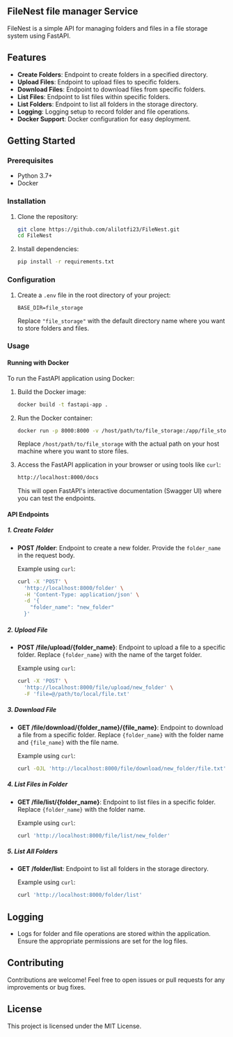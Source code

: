 
## FileNest file manager Service

FileNest is a simple API for managing folders and files in a file storage system using FastAPI.

## Features

- **Create Folders**: Endpoint to create folders in a specified directory.
- **Upload Files**: Endpoint to upload files to specific folders.
- **Download Files**: Endpoint to download files from specific folders.
- **List Files**: Endpoint to list files within specific folders.
- **List Folders**: Endpoint to list all folders in the storage directory.
- **Logging**: Logging setup to record folder and file operations.
- **Docker Support**: Docker configuration for easy deployment.

## Getting Started

### Prerequisites

- Python 3.7+
- Docker

### Installation

1. Clone the repository:

   ```bash
   git clone https://github.com/alilotfi23/FileNest.git
   cd FileNest
   ```

2. Install dependencies:

   ```bash
   pip install -r requirements.txt
   ```
### Configuration

1. Create a `.env` file in the root directory of your project:

   ```dotenv
   BASE_DIR=file_storage
   ```

   Replace `"file_storage"` with the default directory name where you want to store folders and files.


### Usage

#### Running with Docker

To run the FastAPI application using Docker:

1. Build the Docker image:

   ```bash
   docker build -t fastapi-app .
   ```

2. Run the Docker container:

   ```bash
   docker run -p 8000:8000 -v /host/path/to/file_storage:/app/file_storage fastapi-app
   ```

   Replace `/host/path/to/file_storage` with the actual path on your host machine where you want to store files.

3. Access the FastAPI application in your browser or using tools like `curl`:

   ```bash
   http://localhost:8000/docs
   ```

   This will open FastAPI's interactive documentation (Swagger UI) where you can test the endpoints.

#### API Endpoints

##### 1. Create Folder

- **POST /folder**: Endpoint to create a new folder. Provide the `folder_name` in the request body.

   Example using `curl`:

   ```bash
   curl -X 'POST' \
     'http://localhost:8000/folder' \
     -H 'Content-Type: application/json' \
     -d '{
       "folder_name": "new_folder"
     }'
   ```

##### 2. Upload File

- **POST /file/upload/{folder_name}**: Endpoint to upload a file to a specific folder. Replace `{folder_name}` with the name of the target folder.

   Example using `curl`:

   ```bash
   curl -X 'POST' \
     'http://localhost:8000/file/upload/new_folder' \
     -F 'file=@/path/to/local/file.txt'
   ```

##### 3. Download File

- **GET /file/download/{folder_name}/{file_name}**: Endpoint to download a file from a specific folder. Replace `{folder_name}` with the folder name and `{file_name}` with the file name.

   Example using `curl`:

   ```bash
   curl -OJL 'http://localhost:8000/file/download/new_folder/file.txt'
   ```

##### 4. List Files in Folder

- **GET /file/list/{folder_name}**: Endpoint to list files in a specific folder. Replace `{folder_name}` with the folder name.

   Example using `curl`:

   ```bash
   curl 'http://localhost:8000/file/list/new_folder'
   ```

##### 5. List All Folders

- **GET /folder/list**: Endpoint to list all folders in the storage directory.

   Example using `curl`:

   ```bash
   curl 'http://localhost:8000/folder/list'
   ```

## Logging

- Logs for folder and file operations are stored within the application. Ensure the appropriate permissions are set for the log files.

## Contributing

Contributions are welcome! Feel free to open issues or pull requests for any improvements or bug fixes.

## License

This project is licensed under the MIT License.

